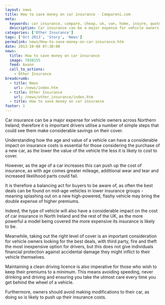```yaml
---
layout: news
title: How to save money on car insurance - Compareni.com
meta:
  keywords: car insurance, compare, cheap, uk, van, home, insure, quotes, online, comparison, bike, loans, life
  description: Car insurance can be a major expense for vehicle owners across Northern Ireland; therefore it is important drivers utilise a number of simple steps th
categories: ['Other Insurance']
tags: ['Oct 2013', 'Story', 'News']
permalink: news/How-to-save-money-on-car-insurance.htm
date: 2013-10-08 07:30:00
news:
  title: How to save money on car insurance
  image: 7038155
  feed: Axonn
  call_to_actions:
    - Other Insurance
breadcrumb:
  - title: News
    url: /news/index.htm
  - title: Other Insurance
    url: /news/other_insurance/index.htm
  - title: How to save money on car insurance
footer: 1
---
```


Car insurance can be a major expense for vehicle owners across Northern Ireland; therefore it is important drivers utilise a number of simple steps that could see them make considerable savings on their cover.

Understanding how the age and value of a vehicle can have a considerable impact on insurance costs is essential for those considering the purchase of a new car, as the lower the value of the vehicle the less it is likely to cost to cover.

However, as the age of a car increases this can push up the cost of insurance, as with age comes greater mileage, additional wear and tear and increased likelihood parts could fail.

It is therefore a balancing act for buyers to be aware of, as often the best deals can be found on mid-age vehicles in lower insurance groups - meaning splashing out on a new high-powered, flashy vehicle may&nbsp;bring the double expense of higher premiums.

Indeed, the type of vehicle will also have a considerable impact on the cost of car insurance in North Ireland and the rest of the UK, as the more powerful a model being covered the more expensive its insurance is likely to be.

Meanwhile, taking out the right level of cover is an important consideration for vehicle owners looking for the best deals, with third party, fire and theft the most inexpensive option for drivers, but this does not give individuals financial protection against accidental damage they might inflict to their vehicle themselves.

Maintaining a clean driving licence is also imperative for those who wish to keep their premiums to a minimum. This means avoiding speeding, never drinking and driving and ensuring you take the utmost care every time you get behind the wheel of a vehicle.

Furthermore, owners should avoid making modifications to their car, as doing so is likely to push up their insurance costs.
